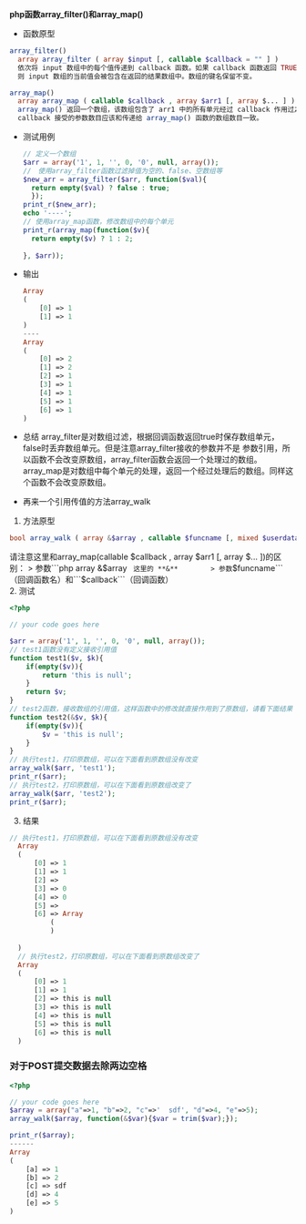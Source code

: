 **php函数array_filter()和array_map()**   

* 函数原型  
```php
array_filter() 
  array array_filter ( array $input [, callable $callback = "" ] )
  依次将 input 数组中的每个值传递到 callback 函数。如果 callback 函数返回 TRUE，
  则 input 数组的当前值会被包含在返回的结果数组中。数组的键名保留不变。

array_map()
  array array_map ( callable $callback , array $arr1 [, array $... ] )
  array_map() 返回一个数组，该数组包含了 arr1 中的所有单元经过 callback 作用过之后的单元。
  callback 接受的参数数目应该和传递给 array_map() 函数的数组数目一致。

```
* 测试用例
  ```php
  // 定义一个数组
  $arr = array('1', 1, '', 0, '0', null, array());
  //　使用array_filter函数过滤掉值为空的、false、空数组等
  $new_arr = array_filter($arr, function($val){
  	return empty($val) ? false : true;
  	});
  print_r($new_arr);
  echo '----';
  // 使用array_map函数，修改数组中的每个单元
  print_r(array_map(function($v){
  	return empty($v) ? 1 : 2;
  	
  }, $arr));

  ```
  
* 输出   
  ```php
  Array
  (
      [0] => 1
      [1] => 1
  )
  ----
  Array
  (
      [0] => 2
      [1] => 2
      [2] => 1
      [3] => 1
      [4] => 1
      [5] => 1
      [6] => 1
  )

  ```
  
* 总结
  array_filter是对数组过滤，根据回调函数返回true时保存数组单元，false时丢弃数组单元。但是注意array_filter接收的参数并不是
  参数引用，所以函数不会改变原数组，array_filter函数会返回一个处理过的数组。  
  array_map是对数组中每个单元的处理，返回一个经过处理后的数组。同样这个函数不会改变原数组。
  
* 再来一个引用传值的方法array_walk
1. 方法原型   
```php
bool array_walk ( array &$array , callable $funcname [, mixed $userdata = NULL ] )
```
请注意这里和array_map(callable $callback , array $arr1 [, array $... ])的区别：    
	> 参数```php array &$array ``` 这里的 **&**       
	> 参数```$funcname```（回调函数名）和```$callback```（回调函数）       
2. 测试
```php
<?php

// your code goes here

$arr = array('1', 1, '', 0, '0', null, array());
// test1函数没有定义接收引用值
function test1($v, $k){
	if(empty($v)){
		return 'this is null';
	}
	return $v;
}
// test2函数，接收数组的引用值，这样函数中的修改就直接作用到了原数组，请看下面结果
function test2(&$v, $k){
	if(empty($v)){
		$v = 'this is null';
	}
}
// 执行test1，打印原数组，可以在下面看到原数组没有改变
array_walk($arr, 'test1');
print_r($arr);
// 执行test2，打印原数组，可以在下面看到原数组改变了
array_walk($arr, 'test2');
print_r($arr);

```

3. 结果
```php
// 执行test1，打印原数组，可以在下面看到原数组没有改变
  Array
  (
      [0] => 1
      [1] => 1
      [2] => 
      [3] => 0
      [4] => 0
      [5] => 
      [6] => Array
          (
          )
  
  )
  // 执行test2，打印原数组，可以在下面看到原数组改变了
  Array
  (
      [0] => 1
      [1] => 1
      [2] => this is null
      [3] => this is null
      [4] => this is null
      [5] => this is null
      [6] => this is null
  )
```

### 对于POST提交数据去除两边空格
```php
<?php

// your code goes here
$array = array("a"=>1, "b"=>2, "c"=>'  sdf', "d"=>4, "e"=>5);
array_walk($array, function(&$var){$var = trim($var);});

print_r($array);
------
Array
(
    [a] => 1
    [b] => 2
    [c] => sdf
    [d] => 4
    [e] => 5
)
```
